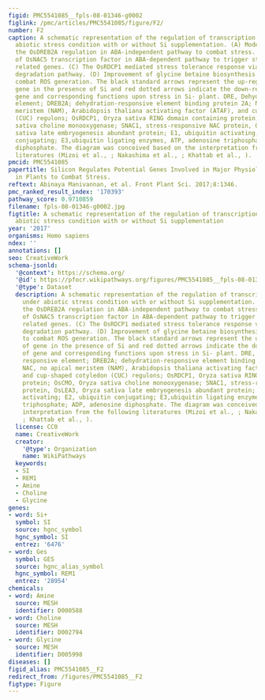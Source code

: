 ```yaml
---
figid: PMC5541085__fpls-08-01346-g0002
figlink: /pmc/articles/PMC5541085/figure/F2/
number: F2
caption: A schematic representation of the regulation of transcription factors under
  abiotic stress condition with or without Si supplementation. (A) Model displaying
  the OsDREB2A regulation in ABA-independent pathway to combat stress. (B) Regulation
  of OsNAC5 transcription factor in ABA-dependent pathway to trigger stress tolerance
  related genes. (C) The OsRDCP1 mediated stress tolerance response via the ubiquitin-proteosome
  degradation pathway. (D) Improvement of glycine betaine biosynthesis by OsCMO to
  combat ROS generation. The black standard arrows represent the up-regulation of
  gene in the presence of Si and red dotted arrows indicate the down-regulation of
  gene and corresponding functions upon stress in Si- plant. DRE, Dehydration responsive
  element; DREB2A; dehydration-responsive element binding protein 2A; NAC, no apical
  meristem (NAM), Arabidopsis thaliana activating factor (ATAF), and cup-shaped cotyledon
  (CUC) regulons; OsRDCP1, Oryza sativa RING domain containing protein; OsCMO, Oryza
  sativa choline monooxygenase; SNAC1, stress-responsive NAC protein, OsLEA3, Oryza
  sativa late embryogenesis abundant protein; E1, ubiquitin activating; E2, ubiquitin
  conjugating; E3,ubiquitin ligating enzymes, ATP, adenosine triphosphate; ADP, adenosine
  diphosphate. The diagram was conceived based on the interpretation from the following
  literatures (Mizoi et al., ; Nakashima et al., ; Khattab et al., ).
pmcid: PMC5541085
papertitle: Silicon Regulates Potential Genes Involved in Major Physiological Processes
  in Plants to Combat Stress.
reftext: Abinaya Manivannan, et al. Front Plant Sci. 2017;8:1346.
pmc_ranked_result_index: '170393'
pathway_score: 0.9710859
filename: fpls-08-01346-g0002.jpg
figtitle: A schematic representation of the regulation of transcription factors under
  abiotic stress condition with or without Si supplementation
year: '2017'
organisms: Homo sapiens
ndex: ''
annotations: []
seo: CreativeWork
schema-jsonld:
  '@context': https://schema.org/
  '@id': https://pfocr.wikipathways.org/figures/PMC5541085__fpls-08-01346-g0002.html
  '@type': Dataset
  description: A schematic representation of the regulation of transcription factors
    under abiotic stress condition with or without Si supplementation. (A) Model displaying
    the OsDREB2A regulation in ABA-independent pathway to combat stress. (B) Regulation
    of OsNAC5 transcription factor in ABA-dependent pathway to trigger stress tolerance
    related genes. (C) The OsRDCP1 mediated stress tolerance response via the ubiquitin-proteosome
    degradation pathway. (D) Improvement of glycine betaine biosynthesis by OsCMO
    to combat ROS generation. The black standard arrows represent the up-regulation
    of gene in the presence of Si and red dotted arrows indicate the down-regulation
    of gene and corresponding functions upon stress in Si- plant. DRE, Dehydration
    responsive element; DREB2A; dehydration-responsive element binding protein 2A;
    NAC, no apical meristem (NAM), Arabidopsis thaliana activating factor (ATAF),
    and cup-shaped cotyledon (CUC) regulons; OsRDCP1, Oryza sativa RING domain containing
    protein; OsCMO, Oryza sativa choline monooxygenase; SNAC1, stress-responsive NAC
    protein, OsLEA3, Oryza sativa late embryogenesis abundant protein; E1, ubiquitin
    activating; E2, ubiquitin conjugating; E3,ubiquitin ligating enzymes, ATP, adenosine
    triphosphate; ADP, adenosine diphosphate. The diagram was conceived based on the
    interpretation from the following literatures (Mizoi et al., ; Nakashima et al.,
    ; Khattab et al., ).
  license: CC0
  name: CreativeWork
  creator:
    '@type': Organization
    name: WikiPathways
  keywords:
  - SI
  - REM1
  - Amine
  - Choline
  - Glycine
genes:
- word: Si+
  symbol: SI
  source: hgnc_symbol
  hgnc_symbol: SI
  entrez: '6476'
- word: Ges
  symbol: GES
  source: hgnc_alias_symbol
  hgnc_symbol: REM1
  entrez: '28954'
chemicals:
- word: Amine
  source: MESH
  identifier: D000588
- word: Choline
  source: MESH
  identifier: D002794
- word: Glycine
  source: MESH
  identifier: D005998
diseases: []
figid_alias: PMC5541085__F2
redirect_from: /figures/PMC5541085__F2
figtype: Figure
---
```

